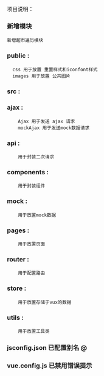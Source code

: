 项目说明：

### 新增模块
```
新增超市遍历模块
```

### public :
```
  css 用于放置 重置样式和iconfont样式
  images 用于放置 公共图片
```
### src :

 ###  ajax :
```
    Ajax 用于发送 ajax 请求
    mockAjax 用于发送mock数据请求
```
 ###  api :
```
    用于封装二次请求
```
 ###  components :
```
    用于封装组件
```
 ###  mock :
```
    用于放置mock数据
```
 ###  pages :
```
    用于放置页面
```
###   router :
```
    用于配置路由
```
 ###  store :
```
    用于放置存储于vux的数据
```
 ###  utils :
```
    用于放置工具类
```
 ###  jsconfig.json 已配置别名 @

###   vue.config.js 已禁用错误提示